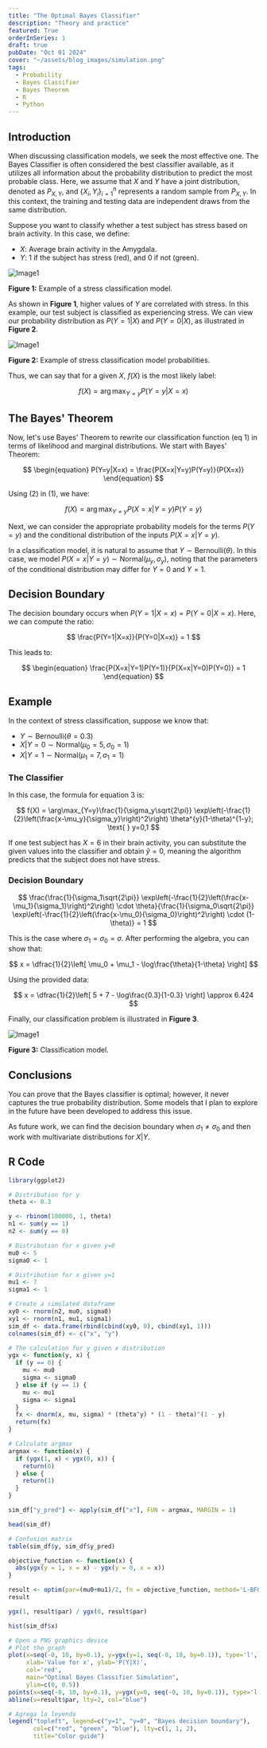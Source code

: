 ```yaml
---
title: "The Optimal Bayes Classifier"
description: "Theory and practice"
featured: True
orderInSeries: 1
draft: true
pubDate: "Oct 01 2024"
cover: "~/assets/blog_images/simulation.png"
tags:
  - Probability
  - Bayes Classifier
  - Bayes Theorem
  - R
  - Python
---
```


## Introduction

When discussing classification models, we seek the most effective one. The Bayes Classifier is often considered the best classifier available, as it utilizes all information about the probability distribution to predict the most probable class. Here, we assume that $X$ and $Y$ have a joint distribution, denoted as $P_{X,Y}$, and $\{X_i, Y_i\}_{i=1}^{n}$ represents a random sample from $P_{X,Y}$. In this context, the training and testing data are independent draws from the same distribution.

Suppose you want to classify whether a test subject has stress based on brain activity. In this case, we define:

- $X$: Average brain activity in the Amygdala.
- $Y$: 1 if the subject has stress (red), and 0 if not (green).

![Image1](~/assets/blog_images/example1.png)

**Figure 1:** Example of a stress classification model.

As shown in **Figure 1**, higher values of $Y$ are correlated with stress. In this example, our test subject is classified as experiencing stress. We can view our probability distribution as $P(Y=1 | X)$ and $P(Y=0 | X)$, as illustrated in **Figure 2**.

![Image1](~/assets/blog_images/example2.png)

**Figure 2:** Example of stress classification model probabilities.

Thus, we can say that for a given $X$, $f(X)$ is the most likely label:

$$
\begin{equation}
f(X) = \arg\max_{Y=y}P(Y=y | X=x)
\end{equation}
$$

## The Bayes' Theorem

Now, let's use Bayes' Theorem to rewrite our classification function (eq 1) in terms of likelihood and marginal distributions. We start with Bayes' Theorem:

$$
\begin{equation}
P(Y=y|X=x) = \frac{P(X=x|Y=y)P(Y=y)}{P(X=x)}
\end{equation}
$$

Using (2) in (1), we have:

$$
\begin{equation}
f(X) = \arg\max_{Y=y}P(X=x|Y=y)P(Y=y)
\end{equation}
$$

Next, we can consider the appropriate probability models for the terms $P(Y=y)$ and the conditional distribution of the inputs $P(X=x|Y=y)$.

In a classification model, it is natural to assume that $Y \sim \text{Bernoulli}(\theta)$. In this case, we model $P(X=x|Y=y) \sim \text{Normal}(\mu_y, \sigma_y)$, noting that the parameters of the conditional distribution may differ for $Y=0$ and $Y=1$.

## Decision Boundary

The decision boundary occurs when $P(Y=1|X=x) = P(Y=0|X=x)$. Here, we can compute the ratio:

$$
\frac{P(Y=1|X=x)}{P(Y=0|X=x)} = 1
$$

This leads to:

$$
\begin{equation}
\frac{P(X=x|Y=1)P(Y=1)}{P(X=x|Y=0)P(Y=0)} = 1
\end{equation}
$$

## Example

In the context of stress classification, suppose we know that:

- $Y \sim \text{Bernoulli}(\theta = 0.3)$
- $X|Y=0 \sim \text{Normal}(\mu_0 = 5, \sigma_0 = 1)$ 
- $X|Y=1 \sim \text{Normal}(\mu_1 = 7, \sigma_1 = 1)$ 

### The Classifier

In this case, the formula for equation 3 is:

$$
f(X) = \arg\max_{Y=y}\frac{1}{\sigma_y\sqrt{2\pi}} \exp\left(-\frac{1}{2}\left(\frac{x-\mu_y}{\sigma_y}\right)^2\right) \theta^{y}(1-\theta)^{1-y}; \text{  } y=0,1
$$

If one test subject has $X=6$ in their brain activity, you can substitute the given values into the classifier and obtain $\hat{y} = 0$, meaning the algorithm predicts that the subject does not have stress.

### Decision Boundary

$$
\frac{\frac{1}{\sigma_1\sqrt{2\pi}} \exp\left(-\frac{1}{2}\left(\frac{x-\mu_1}{\sigma_1}\right)^2\right) \cdot \theta}{\frac{1}{\sigma_0\sqrt{2\pi}} \exp\left(-\frac{1}{2}\left(\frac{x-\mu_0}{\sigma_0}\right)^2\right) \cdot (1-\theta)} = 1
$$

This is the case where $\sigma_1 = \sigma_0 = \sigma$. After performing the algebra, you can show that:

$$
x = \dfrac{1}{2}\left[ \mu_0 + \mu_1 - \log\frac{\theta}{1-\theta} \right]
$$

Using the provided data:

$$
x = \dfrac{1}{2}\left[ 5 + 7 - \log\frac{0.3}{1-0.3} \right] \approx 6.424
$$

Finally, our classification problem is illustrated in **Figure 3**.

![Image1](~/assets/blog_images/simulation.png)

**Figure 3:** Classification model.

## Conclusions

You can prove that the Bayes classifier is optimal; however, it never captures the true probability distribution. Some models that I plan to explore in the future have been developed to address this issue.

As future work, we can find the decision boundary when $\sigma_1 \neq \sigma_0$ and then work with multivariate distributions for $X|Y$.

## R Code
```r
library(ggplot2)

# Distribution for y
theta <- 0.3

y <- rbinom(100000, 1, theta)
n1 <- sum(y == 1)
n2 <- sum(y == 0)

# Distribution for x given y=0
mu0 <- 5
sigma0 <- 1

# Distribution for x given y=1
mu1 <- 7
sigma1 <- 1

# Create a simulated dataframe
xy0 <- rnorm(n2, mu0, sigma0)
xy1 <- rnorm(n1, mu1, sigma1)
sim_df <- data.frame(rbind(cbind(xy0, 0), cbind(xy1, 1)))
colnames(sim_df) <- c("x", "y")

# The calculation for y given x distribution
ygx <- function(y, x) {
  if (y == 0) {
    mu <- mu0
    sigma <- sigma0
  } else if (y == 1) {
    mu <- mu1
    sigma <- sigma1
  }
  fx <- dnorm(x, mu, sigma) * (theta^y) * (1 - theta)^(1 - y)
  return(fx)
}

# Calculate argmax
argmax <- function(x) {
  if (ygx(1, x) < ygx(0, x)) {
    return(0)
  } else {
    return(1)
  }
}

sim_df["y_pred"] <- apply(sim_df["x"], FUN = argmax, MARGIN = 1)

head(sim_df)

# Confusion matrix
table(sim_df$y, sim_df$y_pred)

objective_function <- function(x) {
  abs(ygx(y = 1, x = x) - ygx(y = 0, x = x))
}

result <- optim(par=(mu0+mu1)/2, fn = objective_function, method='L-BFGS-B', lower=min(mu0, mu1), upper=max(mu0, mu1))
result

ygx(1, result$par) / ygx(0, result$par)

hist(sim_df$x)

# Open a PNG graphics device
# Plot the graph
plot(x=seq(-0, 10, by=0.1), y=ygx(y=1, seq(-0, 10, by=0.1)), type='l', 
     xlab='Value for x', ylab='P(Y|X)', 
     col='red', 
     main="Optimal Bayes Classifier Simulation",
     ylim=c(0, 0.5))
points(x=seq(-0, 10, by=0.1), y=ygx(y=0, seq(-0, 10, by=0.1)), type='l', col="green")
abline(v=result$par, lty=2, col="blue")

# Agrega la leyenda
legend("topleft", legend=c("y=1", "y=0", "Bayes decision boundary"), 
       col=c("red", "green", "blue"), lty=c(1, 1, 2), 
       title="Color guide")

